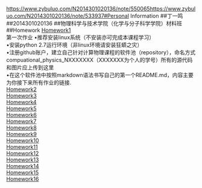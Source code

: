 https://www.zybuluo.com/N2014301020136/note/550065https://www.zybuluo.com/N2014301020136/note/533937#Personal Information
##丁一鸣
##2014301020136
##物理科学与技术学院（化学与分子科学学院）材料班
##Homework
[Homework1]()<br>
第一次作业
•推荐安装linux系统（不安装亦可完成本课程学习）<br>
•安装python 2.7运行环境（非linux环境请安装狂蟒之灾）<br>
•注册github账户，建立自己针对计算物理课程的软件池（repository），命名方式compuational_physics_NXXXXXXX（XXXXXXX为个人的学号）所有的源代码和图片应上传到这里<br>
•在这个软件池中按照markdown语法书写自己的第一个README.md，内容主要为你接下来所有作业的链接.<br>
[Homework2](https://www.zybuluo.com/N2014301020136/note/504912)<br>
[Homework3](https://www.zybuluo.com/N2014301020136/note/513109)<br>
[Homework4](https://www.zybuluo.com/N2014301020136/note/524223)<br>
[Homework5](https://www.zybuluo.com/N2014301020136/note/533937)<br>
[Homework6](https://www.zybuluo.com/N2014301020136/note/542258)<br>
[Homework7](https://www.zybuluo.com/N2014301020136/note/550065)<br>
[Homework8]()<br>
[Homework9]()<br>
[Homework10]()<br>
[Homework11]()<br>
[Homework12]()<br>
[Homework13]()<br>
[Homework14]()<br>
[Homework15]()<br>
[Homework16]()<br>
